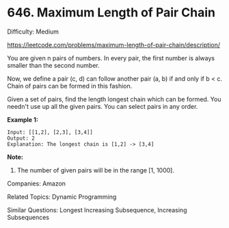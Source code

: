 # 646. Maximum Length of Pair Chain

Difficulty: Medium

https://leetcode.com/problems/maximum-length-of-pair-chain/description/

You are given n pairs of numbers. In every pair, the first number is always smaller than the second number.

Now, we define a pair (c, d) can follow another pair (a, b) if and only if b < c. Chain of pairs can be formed in this fashion.

Given a set of pairs, find the length longest chain which can be formed. You needn't use up all the given pairs. You can select pairs in any order.

**Example 1:**
```
Input: [[1,2], [2,3], [3,4]]
Output: 2
Explanation: The longest chain is [1,2] -> [3,4]
```
**Note:**
1. The number of given pairs will be in the range [1, 1000].

Companies: Amazon

Related Topics: Dynamic Programming

Similar Questions: Longest Increasing Subsequence, Increasing Subsequences
